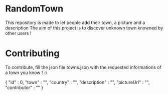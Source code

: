 # RandomTown
This repository is made to let people add their town, a picture and a description
The aim of this project is to discover unknown town knowned by other users !

# Contributing

To contribute, fill the json file towns.json with the requested informations of a town you know ! :)

{
      "id" : 0,
      "town" : "",
      "country" : "",
      "description" : "",
      "pictureUrl" : "",
	  "contributor" : ""
}

